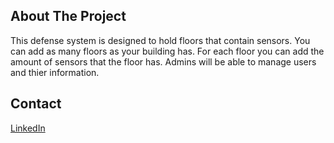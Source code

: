<!-- ABOUT THE PROJECT -->
## About The Project

This defense system is designed to hold floors that contain sensors. You can add as many floors as your building has. For each floor you can add the amount of sensors that the floor has. Admins will be able to manage users and thier information.




## Contact
[LinkedIn](www.linkedin.com/in/jamir-ong-4823912b4)
